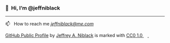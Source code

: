 ### 👋&nbsp;&nbsp;Hi, I’m @jeffniblack

---

<!--- 
👀  I’m interested in ...
- 🌱  I’m currently learning ...
- 💞️  I’m looking to collaborate on ...
--->
📫&nbsp;&nbsp;&nbsp;How to reach me *[jeffniblack@me.com](mailto:jeffniblack@me.com)*


<p xmlns:cc="http://creativecommons.org/ns#" xmlns:dct="http://purl.org/dc/terms/"><a property="dct:title" rel="cc:attributionURL" href="https://github.com/jeffniblack/jeffniblack">GitHub Public Profile</a> by <a rel="cc:attributionURL dct:creator" property="cc:attributionName" href="https://github.com/jeffniblack">Jeffrey A. Niblack</a> is marked with <a href="http://creativecommons.org/publicdomain/zero/1.0?ref=chooser-v1" target="_blank" rel="license noopener noreferrer" style="display:inline-block;">CC0 1.0 <img height="12px" src="https://mirrors.creativecommons.org/presskit/icons/cc.svg?ref=chooser-v1"> <img height="12px" src="https://mirrors.creativecommons.org/presskit/icons/zero.svg?ref=chooser-v1"></a></p>

<!---
jeffniblack/jeffniblack is a ✨ special ✨ repository because its `README.md` (this file) appears on your GitHub profile.
You can click the Preview link to take a look at your changes.
--->
